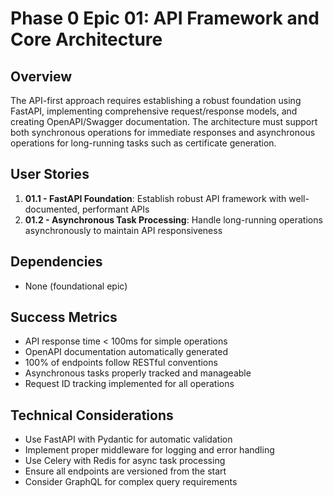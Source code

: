 # Phase 0 Epic 01: API Framework and Core Architecture

## Overview
The API-first approach requires establishing a robust foundation using FastAPI, implementing comprehensive request/response models, and creating OpenAPI/Swagger documentation. The architecture must support both synchronous operations for immediate responses and asynchronous operations for long-running tasks such as certificate generation.

## User Stories
1. **01.1 - FastAPI Foundation**: Establish robust API framework with well-documented, performant APIs
2. **01.2 - Asynchronous Task Processing**: Handle long-running operations asynchronously to maintain API responsiveness

## Dependencies
- None (foundational epic)

## Success Metrics
- API response time < 100ms for simple operations
- OpenAPI documentation automatically generated
- 100% of endpoints follow RESTful conventions
- Asynchronous tasks properly tracked and manageable
- Request ID tracking implemented for all operations

## Technical Considerations
- Use FastAPI with Pydantic for automatic validation
- Implement proper middleware for logging and error handling
- Use Celery with Redis for async task processing
- Ensure all endpoints are versioned from the start
- Consider GraphQL for complex query requirements